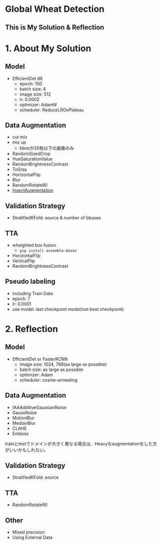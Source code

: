 # Global Wheat Detection
## This is My Solution & Reflection

# 1. About My Solution
## Model
- EfficientDet d6
    - epoch: 100
    - batch size: 4
    - image size: 512
    - lr: 0.0002
    - optimizer: AdamW
    - scheduler: ReduceLROnPlateau

## Data Augmentation
- cut mix
- mix up
    - bboxが20枚以下の画像のみ
- RandomSizedCrop
- HueSaturationValue
- RandomBrightnessContrast
- ToGray
- HorizontalFlip
- Blur
- RandomRotate90
- [InsectAugmentation](https://www.kaggle.com/khoongweihao/insect-augmentation-with-efficientdet-d6)

## Validation Strategy
- StratifiedKFold: source & number of bboxes

## TTA
- wheighted box fusion
    - `pip install ensemble-boxes`
- HorizontalFlip
- VerticalFlip
- RandomBrightnessContrast


## Pseudo labeling
- including Train Data
- epoch: 7
- lr: 0.0001
- use model: last checkpoint model(not best checkpoint)


# 2. Reflection
## Model
- EfficientDet or FasterRCNN
    - image size: 1024, 768(as large as possible)
    - batch size: as large as possible
    - optimizer: Adam
    - scheduler: cosine-annealing

## Data Augmentation
- IAAAdditiveGaussianNoise
- GaussNoise
- MotionBlur
- MedianBlur
- CLAHE
- Emboss

trainとtestでドメインが大きく異なる場合は、Heavyなaugmentationをした方がいいかもしれない。

## Validation Strategy
- StratifiedKFold: source

## TTA
- RandomRotate90

## Other
- Mixed precision
- Using External Data